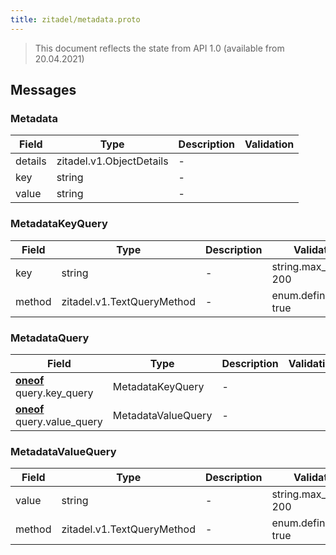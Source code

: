 ```yaml
---
title: zitadel/metadata.proto
---
```

> This document reflects the state from API 1.0 (available from 20.04.2021)




## Messages


### Metadata



| Field | Type | Description | Validation |
| ----- | ---- | ----------- | ----------- |
| details |  zitadel.v1.ObjectDetails | - |  |
| key |  string | - |  |
| value |  string | - |  |




### MetadataKeyQuery



| Field | Type | Description | Validation |
| ----- | ---- | ----------- | ----------- |
| key |  string | - | string.max_len: 200<br />  |
| method |  zitadel.v1.TextQueryMethod | - | enum.defined_only: true<br />  |




### MetadataQuery



| Field | Type | Description | Validation |
| ----- | ---- | ----------- | ----------- |
| [**oneof**](https://developers.google.com/protocol-buffers/docs/proto3#oneof) query.key_query |  MetadataKeyQuery | - |  |
| [**oneof**](https://developers.google.com/protocol-buffers/docs/proto3#oneof) query.value_query |  MetadataValueQuery | - |  |




### MetadataValueQuery



| Field | Type | Description | Validation |
| ----- | ---- | ----------- | ----------- |
| value |  string | - | string.max_len: 200<br />  |
| method |  zitadel.v1.TextQueryMethod | - | enum.defined_only: true<br />  |






